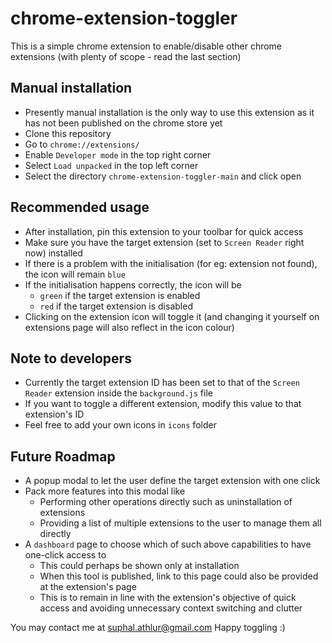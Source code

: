 # chrome-extension-toggler
This is a simple chrome extension to enable/disable other chrome extensions (with plenty of scope - read the last section)

## Manual installation
- Presently manual installation is the only way to use this extension as it has not been published on the chrome store yet
- Clone this repository
- Go to `chrome://extensions/`
- Enable `Developer mode` in the top right corner
- Select `Load unpacked` in the top left corner
- Select the directory `chrome-extension-toggler-main` and click open

## Recommended usage
- After installation, pin this extension to your toolbar for quick access
- Make sure you have the target extension (set to `Screen Reader` right now) installed
- If there is a problem with the initialisation (for eg: extension not found), the icon will remain `blue`
- If the initialisation happens correctly, the icon will be
  - `green` if the target extension is enabled
  - `red` if the target extension is disabled
- Clicking on the extension icon will toggle it (and changing it yourself on extensions page will also reflect in the icon colour)

## Note to developers
- Currently the target extension ID has been set to that of the `Screen Reader` extension inside the `background.js` file
- If you want to toggle a different extension, modify this value to that extension's ID
- Feel free to add your own icons in `icons` folder

## Future Roadmap
- A popup modal to let the user define the target extension with one click
- Pack more features into this modal like
  - Performing other operations directly such as uninstallation of extensions
  - Providing a list of multiple extensions to the user to manage them all directly
- A `dashboard` page to choose which of such above capabilities to have one-click access to
  - This could perhaps be shown only at installation
  - When this tool is published, link to this page could also be provided at the extension's page
  - This is to remain in line with the extension's objective of quick access and avoiding unnecessary context switching and clutter

You may contact me at suphal.athlur@gmail.com
Happy toggling :)
